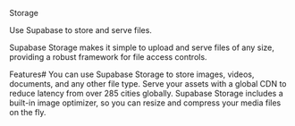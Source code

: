 Storage

Use Supabase to store and serve files.

Supabase Storage makes it simple to upload and serve files of any size, providing a robust framework for file access controls.

Features#
You can use Supabase Storage to store images, videos, documents, and any other file type. Serve your assets with a global CDN to reduce latency from over 285 cities globally. Supabase Storage includes a built-in image optimizer, so you can resize and compress your media files on the fly.

